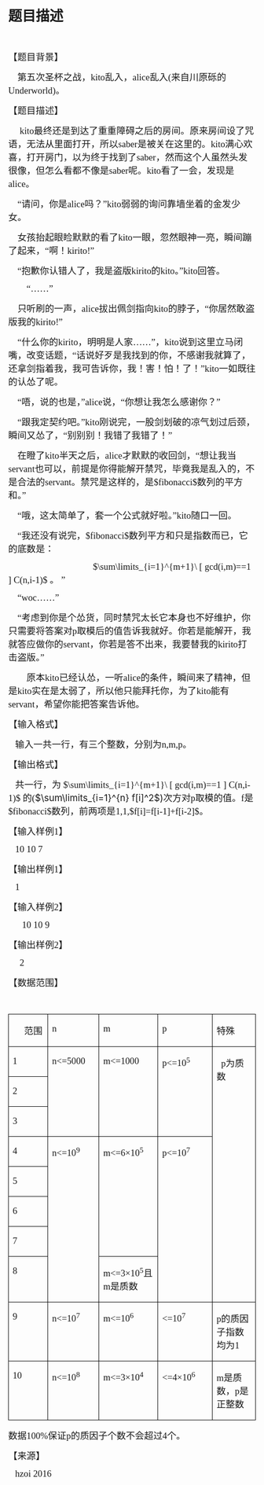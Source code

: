 # 题目描述


<p>
<br/>
</p>
<p class="MsoNormal">
<span style="font-family:华文楷体;font-size:14pt;">【题目背景】</span> 
</p>
<p class="MsoNormal">
<span style="font-size:14.0pt;font-family:&#34;"></span> 
</p>
<p class="MsoNormal">
<span style="font-size:14.0pt;font-family:&#34;">    </span><span style="font-size:14.0pt;font-family:华文楷体;">第五次圣杯之战，</span><span style="font-size:14.0pt;font-family:&#34;">kito</span><span style="font-size:14.0pt;font-family:华文楷体;">乱入，</span><span style="font-size:14.0pt;font-family:&#34;">alice</span><span style="font-size:14.0pt;font-family:华文楷体;">乱入</span><span style="font-size:14.0pt;font-family:&#34;">(</span><span style="font-size:14.0pt;font-family:华文楷体;">来自川原砾的</span><span style="font-size:14.0pt;font-family:&#34;">Underworld)</span><span style="font-size:14.0pt;font-family:华文楷体;">。</span><span style="font-size:14.0pt;font-family:&#34;"></span> 
</p>
<p class="MsoNormal">
<span style="font-size:14.0pt;font-family:华文楷体;">【题目描述】</span><span style="font-size:14.0pt;font-family:&#34;"></span> 
</p>
<p class="MsoNormal">
<span style="font-size:14.0pt;font-family:&#34;">     kito</span><span style="font-size:14.0pt;font-family:华文楷体;">最终还是到达了重重障碍之后的房间。原来房间设了咒语，无法从里面打开，所以</span><span style="font-size:14.0pt;font-family:&#34;">saber</span><span style="font-size:14.0pt;font-family:华文楷体;">是被关在这里的。</span><span style="font-size:14.0pt;font-family:&#34;">kito</span><span style="font-size:14.0pt;font-family:华文楷体;">满心欢喜，打开房门，以为终于找到了</span><span style="font-size:14.0pt;font-family:&#34;">saber</span><span style="font-size:14.0pt;font-family:华文楷体;">，然而这个人虽然头发很像，但怎么看都不像是</span><span style="font-size:14.0pt;font-family:&#34;">saber</span><span style="font-size:14.0pt;font-family:华文楷体;">呢。</span><span style="font-size:14.0pt;font-family:&#34;">kito</span><span style="font-size:14.0pt;font-family:华文楷体;">看了一会，发现是</span><span style="font-size:14.0pt;font-family:&#34;">alice</span><span style="font-size:14.0pt;font-family:华文楷体;">。</span><span style="font-size:14.0pt;font-family:&#34;"></span> 
</p>
<p class="MsoNormal">
<span style="font-size:14.0pt;font-family:&#34;">    </span><span style="font-size:14.0pt;font-family:华文楷体;">“请问，你是</span><span style="font-size:14.0pt;font-family:&#34;">alice</span><span style="font-size:14.0pt;font-family:华文楷体;">吗？”</span><span style="font-size:14.0pt;font-family:&#34;">kito</span><span style="font-size:14.0pt;font-family:华文楷体;">弱弱的询问靠墙坐着的金发少女。</span><span style="font-size:14.0pt;font-family:&#34;"></span> 
</p>
<p class="MsoNormal">
<span style="font-size:14.0pt;font-family:&#34;">    </span><span style="font-size:14.0pt;font-family:华文楷体;">女孩抬起眼睑默默的看了</span><span style="font-size:14.0pt;font-family:&#34;">kito</span><span style="font-size:14.0pt;font-family:华文楷体;">一眼，忽然眼神一亮，瞬间蹦了起来，“啊！</span><span style="font-size:14.0pt;font-family:&#34;">kirito!</span><span style="font-size:14.0pt;font-family:华文楷体;">”</span><span style="font-size:14.0pt;font-family:&#34;"></span> 
</p>
<p class="MsoNormal">
<span style="font-size:14.0pt;font-family:&#34;">    </span><span style="font-size:14.0pt;font-family:华文楷体;">“抱歉你认错人了，我是盗版</span><span style="font-size:14.0pt;font-family:&#34;">kirito</span><span style="font-size:14.0pt;font-family:华文楷体;">的</span><span style="font-size:14.0pt;font-family:&#34;">kito</span><span style="font-size:14.0pt;font-family:华文楷体;">。”</span><span style="font-size:14.0pt;font-family:&#34;">kito</span><span style="font-size:14.0pt;font-family:华文楷体;">回答。</span><span style="font-size:14.0pt;font-family:&#34;"></span> 
</p>
<p class="MsoNormal" style="text-indent:28.0pt;">
<span style="font-size:14.0pt;font-family:华文楷体;">“……”</span><span style="font-size:14.0pt;font-family:&#34;"></span> 
</p>
<p class="MsoNormal">
<span style="font-size:14.0pt;font-family:&#34;">    </span><span style="font-size:14.0pt;font-family:华文楷体;">只听刷的一声，</span><span style="font-size:14.0pt;font-family:&#34;">alice</span><span style="font-size:14.0pt;font-family:华文楷体;">拔出佩剑指向</span><span style="font-size:14.0pt;font-family:&#34;">kito</span><span style="font-size:14.0pt;font-family:华文楷体;">的脖子，“你居然敢盗版我的</span><span style="font-size:14.0pt;font-family:&#34;">kirito!</span><span style="font-size:14.0pt;font-family:华文楷体;">”</span><span style="font-size:14.0pt;font-family:&#34;"></span> 
</p>
<p class="MsoNormal">
<span style="font-size:14.0pt;font-family:&#34;">    </span><span style="font-size:14.0pt;font-family:华文楷体;">“什么你的</span><span style="font-size:14.0pt;font-family:&#34;">kirito</span><span style="font-size:14.0pt;font-family:华文楷体;">，明明是人家……”，</span><span style="font-size:14.0pt;font-family:&#34;">kito</span><span style="font-size:14.0pt;font-family:华文楷体;">说到这里立马闭嘴，改变话题，“话说好歹是我找到的你，不感谢我就算了，还拿剑指着我，我可告诉你，我！害！怕！了！”</span><span style="font-size:14.0pt;font-family:&#34;">kito</span><span style="font-size:14.0pt;font-family:华文楷体;">一如既往的认怂了呢。</span><span style="font-size:14.0pt;font-family:&#34;"></span> 
</p>
<p class="MsoNormal">
<span style="font-size:14.0pt;font-family:&#34;">    </span><span style="font-size:14.0pt;font-family:华文楷体;">“唔，说的也是，”</span><span style="font-size:14.0pt;font-family:&#34;">alice</span><span style="font-size:14.0pt;font-family:华文楷体;">说，“你想让我怎么感谢你？”</span><span style="font-size:14.0pt;font-family:&#34;"></span> 
</p>
<p class="MsoNormal">
<span style="font-size:14.0pt;font-family:&#34;">    </span><span style="font-size:14.0pt;font-family:华文楷体;">“跟我定契约吧。”</span><span style="font-size:14.0pt;font-family:&#34;">kito</span><span style="font-size:14.0pt;font-family:华文楷体;">刚说完，一股剑划破的凉气划过后颈，瞬间又怂了，“别别别！我错了我错了！”</span><span style="font-size:14.0pt;font-family:&#34;"></span> 
</p>
<p class="MsoNormal">
<span style="font-size:14.0pt;font-family:&#34;">    </span><span style="font-size:14.0pt;font-family:华文楷体;">在瞪了</span><span style="font-size:14.0pt;font-family:&#34;">kito</span><span style="font-size:14.0pt;font-family:华文楷体;">半天之后，</span><span style="font-size:14.0pt;font-family:&#34;">alice</span><span style="font-size:14.0pt;font-family:华文楷体;">才默默的收回剑，“想让我当</span><span style="font-size:14.0pt;font-family:&#34;">servant</span><span style="font-size:14.0pt;font-family:华文楷体;">也可以，前提是你得能解开禁咒，毕竟我是乱入的，不是合法的</span><span style="font-size:14.0pt;font-family:&#34;">servant</span><span style="font-size:14.0pt;font-family:华文楷体;">。禁咒是这样的，是</span><span style="font-size:14.0pt;font-family:&#34;">$fibonacci$</span><span style="font-size:14.0pt;font-family:华文楷体;">数列的平方和。”</span><span style="font-size:14.0pt;font-family:&#34;"></span> 
</p>
<p class="MsoNormal">
<span style="font-size:14.0pt;font-family:&#34;">    </span><span style="font-size:14.0pt;font-family:华文楷体;">“哦，这太简单了，套一个公式就好啦。”</span><span style="font-size:14.0pt;font-family:&#34;">kito</span><span style="font-size:14.0pt;font-family:华文楷体;">随口一回。</span><span style="font-size:14.0pt;font-family:&#34;"></span> 
</p>
<p class="MsoNormal">
<span style="font-size:14.0pt;font-family:&#34;">    </span><span style="font-size:14.0pt;font-family:华文楷体;">“我还没有说完，</span><span style="font-size:14.0pt;font-family:&#34;">$fibonacci$</span><span style="font-size:14.0pt;font-family:华文楷体;">数列平方和只是指数而已，它的底数是：</span> 
</p>
<p class="MsoNormal">
<span style="font-family:华文楷体;font-size:14pt;">                                     $\sum\limits_{i=1}^{m+1}\ [ gcd(i,m)==1 ] C(n,i-1)$ 。 ”</span> 
</p>
<p class="MsoNormal">
<span style="font-size:10.5pt;font-family:&#34;"></span> 
</p>
<p class="MsoNormal">
<span style="font-size:14.0pt;font-family:&#34;">    </span><span style="font-size:14.0pt;font-family:华文楷体;">“</span><span style="font-size:14.0pt;font-family:&#34;">woc</span><span style="font-size:14.0pt;font-family:华文楷体;">……”</span><span style="font-size:14.0pt;font-family:&#34;"></span> 
</p>
<p class="MsoNormal">
<span style="font-size:14.0pt;font-family:&#34;">    </span><span style="font-size:14.0pt;font-family:华文楷体;">“考虑到你是个怂货，同时禁咒太长它本身也不好维护，你只需要将答案对</span><span style="font-size:14.0pt;font-family:&#34;">p</span><span style="font-size:14.0pt;font-family:华文楷体;">取模后的值告诉我就好。你若是能解开，我就答应做你的</span><span style="font-size:14.0pt;font-family:&#34;">servant</span><span style="font-size:14.0pt;font-family:华文楷体;">，你若是答不出来，我要替我的</span><span style="font-size:14.0pt;font-family:&#34;">kirito</span><span style="font-size:14.0pt;font-family:华文楷体;">打击盗版。”</span><span style="font-size:14.0pt;font-family:&#34;"></span> 
</p>
<p class="MsoNormal" style="text-indent:28.0pt;">
<span style="font-size:14.0pt;font-family:华文楷体;">原本</span><span style="font-size:14.0pt;font-family:&#34;">kito</span><span style="font-size:14.0pt;font-family:华文楷体;">已经认怂，一听</span><span style="font-size:14.0pt;font-family:&#34;">alice</span><span style="font-size:14.0pt;font-family:华文楷体;">的条件，瞬间来了精神，但是</span><span style="font-size:14.0pt;font-family:&#34;">kito</span><span style="font-size:14.0pt;font-family:华文楷体;">实在是太弱了，所以他只能拜托你，为了</span><span style="font-size:14.0pt;font-family:&#34;">kito</span><span style="font-size:14.0pt;font-family:华文楷体;">能有</span><span style="font-size:14.0pt;font-family:&#34;">servant</span><span style="font-size:14.0pt;font-family:华文楷体;">，希望你能把答案告诉他。</span><span style="font-size:14.0pt;font-family:&#34;"></span> 
</p>
<p class="MsoNormal">
<span style="font-size:14.0pt;font-family:&#34;"></span> 
</p>
<p class="MsoNormal">
<span style="font-size:14.0pt;font-family:华文楷体;">【输入格式】</span><span style="font-size:14.0pt;font-family:&#34;"></span> 
</p>
<p class="MsoNormal">
<span style="font-size:14.0pt;font-family:&#34;">   </span><span style="font-size:14.0pt;font-family:华文楷体;">输入一共一行，有三个整数，分别为</span><span style="font-size:14.0pt;font-family:&#34;">n,m,p</span><span style="font-size:14.0pt;font-family:华文楷体;">。</span><span style="font-size:14.0pt;font-family:&#34;"></span> 
</p>
<p class="MsoNormal">
<span style="font-size:14.0pt;font-family:华文楷体;">【输出格式】</span><span style="font-size:14.0pt;font-family:&#34;"></span> 
</p>
<p class="MsoNormal">
<span style="font-size:14.0pt;font-family:&#34;">   </span><span style="font-size:14.0pt;font-family:华文楷体;">共一行，为</span><span style="font-size:14.0pt;font-family:&#34;"></span><span style="font-size:14.0pt;font-family:&#34;"> $\sum\limits_{i=1}^{m+1}\ [ gcd(i,m)==1 ] C(n,i-1)$ </span><span style="font-size:14.0pt;font-family:华文楷体;">的(</span><span style="font-size:14pt;">$\sum\limits_{i=1}^{n} f[i]^2$)</span><span style="font-size:14.0pt;font-family:华文楷体;">次方对</span><span style="font-size:14.0pt;font-family:&#34;">p</span><span style="font-size:14.0pt;font-family:华文楷体;">取模的值。</span><span style="font-size:14.0pt;font-family:&#34;">f</span><span style="font-size:14.0pt;font-family:华文楷体;">是</span><span style="font-size:14.0pt;font-family:&#34;">$fibonacci$</span><span style="font-size:14.0pt;font-family:华文楷体;">数列，前两项是</span><span style="font-size:14.0pt;font-family:&#34;">1,1,$f[i]=f[i-1]+f[i-2]$</span><span style="font-size:14.0pt;font-family:华文楷体;">。</span><span style="font-size:14.0pt;font-family:&#34;"></span> 
</p>
<p class="MsoNormal">
<span style="font-size:14.0pt;font-family:华文楷体;">【输入样例</span><span style="font-size:14.0pt;font-family:&#34;">1</span><span style="font-size:14.0pt;font-family:华文楷体;">】</span><span style="font-size:14.0pt;font-family:&#34;"></span> 
</p>
<p class="MsoNormal">
<span style="font-size:14.0pt;font-family:&#34;">   10 10 7</span> 
</p>
<p class="MsoNormal">
<span style="font-size:14.0pt;font-family:华文楷体;">【输出样例</span><span style="font-size:14.0pt;font-family:&#34;">1</span><span style="font-size:14.0pt;font-family:华文楷体;">】</span><span style="font-size:14.0pt;font-family:&#34;"></span> 
</p>
<p class="MsoNormal">
<span style="font-size:14.0pt;font-family:&#34;">   1</span> 
</p>
<p class="MsoNormal">
<span style="font-size:14.0pt;font-family:华文楷体;">【输入样例</span><span style="font-size:14.0pt;font-family:&#34;">2</span><span style="font-size:14.0pt;font-family:华文楷体;">】</span><span style="font-size:14.0pt;font-family:&#34;"></span> 
</p>
<p class="MsoNormal" style="text-indent:21.0pt;">
<span style="font-size:14.0pt;font-family:&#34;">10
10 9</span> 
</p>
<p class="MsoNormal">
<span style="font-size:14.0pt;font-family:华文楷体;">【输出样例</span><span style="font-size:14.0pt;font-family:&#34;">2</span><span style="font-size:14.0pt;font-family:华文楷体;">】</span><span style="font-size:14.0pt;font-family:&#34;"></span> 
</p>
<p class="MsoNormal" style="text-indent:14.0pt;">
<span style="font-size:14.0pt;font-family:&#34;"> 2</span> 
</p>
<p class="MsoNormal">
<span style="font-size:14.0pt;font-family:&#34;"></span> 
</p>
<p class="MsoNormal">
<span style="font-size:14.0pt;font-family:华文楷体;">【数据范围】</span><span style="font-size:14.0pt;font-family:&#34;"></span> 
</p>
<p class="MsoNormal">
<span style="font-size:14.0pt;font-family:&#34;">   </span> 
</p>
<table class="MsoTableGrid" style="border-collapse:collapse;border:none;" border="1" cellspacing="0" cellpadding="0">
<tbody>
<tr>
<td width="102" valign="top" style="border:solid black 1.0pt;">
<p class="MsoNormal">
<span style="font-size:14.0pt;font-family:华文楷体;">     范围</span><span style="font-size:14.0pt;font-family:&#34;"></span> 
</p>
</td>
<td width="123" valign="top" style="border:solid black 1.0pt;">
<p class="MsoNormal">
<span style="font-size:14.0pt;font-family:&#34;">n</span> 
</p>
</td>
<td width="142" valign="top" style="border:solid black 1.0pt;">
<p class="MsoNormal">
<span style="font-size:14.0pt;font-family:&#34;">m</span> 
</p>
</td>
<td width="142" valign="top" style="border:solid black 1.0pt;">
<p class="MsoNormal">
<span style="font-size:14.0pt;font-family:&#34;">p</span> 
</p>
</td>
<td width="132" valign="top" style="border:solid black 1.0pt;">
<p class="MsoNormal">
<span style="font-size:14.0pt;font-family:华文楷体;">特殊</span><span style="font-size:14.0pt;font-family:&#34;"></span> 
</p>
</td>
</tr>
<tr>
<td width="102" valign="top" style="border:solid black 1.0pt;">
<p class="MsoNormal">
<span style="font-size:14.0pt;font-family:&#34;">1</span> 
</p>
</td>
<td width="123" valign="top" style="border:solid black 1.0pt;" rowspan="3">
<p class="MsoNormal">
<span style="font-size:14.0pt;font-family:&#34;">n&lt;=5000</span> 
</p>
</td>
<td width="142" valign="top" style="border:solid black 1.0pt;" rowspan="3">
<p class="MsoNormal">
<span style="font-size:14.0pt;font-family:&#34;">m&lt;=1000</span> 
</p>
</td>
<td width="142" valign="top" style="border:solid black 1.0pt;" rowspan="3">
<p class="MsoNormal">
<span style="font-size:14.0pt;font-family:&#34;">p&lt;=10<sup>5</sup></span> 
</p>
</td>
<td width="132" valign="top" style="border:solid black 1.0pt;" rowspan="8">
<p class="MsoNormal">
<span style="font-size:14.0pt;font-family:&#34;"></span> 
</p>
<p class="MsoNormal">
<span style="font-size:14.0pt;font-family:&#34;"></span> 
</p>
<p class="MsoNormal">
<span style="font-size:14.0pt;font-family:&#34;"></span> 
</p>
<p class="MsoNormal">
<span style="font-size:14.0pt;font-family:&#34;"></span> 
</p>
<p class="MsoNormal" style="text-indent:7.0pt;">
<span style="font-size:14.0pt;font-family:&#34;">p</span><span style="font-size:14.0pt;font-family:华文楷体;">为质数</span><span style="font-size:14.0pt;font-family:&#34;"></span> 
</p>
</td>
</tr>
<tr>
<td width="102" valign="top" style="border:solid black 1.0pt;">
<p class="MsoNormal">
<span style="font-size:14.0pt;font-family:&#34;">2</span> 
</p>
</td>
</tr>
<tr>
<td width="102" valign="top" style="border:solid black 1.0pt;">
<p class="MsoNormal">
<span style="font-size:14.0pt;font-family:&#34;">3</span> 
</p>
</td>
</tr>
<tr>
<td width="102" valign="top" style="border:solid black 1.0pt;">
<p class="MsoNormal">
<span style="font-size:14.0pt;font-family:&#34;">4</span> 
</p>
</td>
<td width="123" valign="top" style="border:solid black 1.0pt;" rowspan="5">
<p class="MsoNormal">
<span style="font-size:14.0pt;font-family:&#34;">n&lt;=10<sup>9</sup></span> 
</p>
</td>
<td width="142" valign="top" style="border:solid black 1.0pt;" rowspan="4">
<p class="MsoNormal">
<span style="font-size:14.0pt;font-family:&#34;">m&lt;=6</span><span style="font-size:14.0pt;font-family:华文楷体;">×</span><span style="font-size:14.0pt;font-family:&#34;">10<sup>5</sup></span> 
</p>
</td>
<td width="142" valign="top" style="border:solid black 1.0pt;" rowspan="5">
<p class="MsoNormal">
<span style="font-size:14.0pt;font-family:&#34;">p&lt;=10<sup>7</sup></span> 
</p>
</td>
</tr>
<tr>
<td width="102" valign="top" style="border:solid black 1.0pt;">
<p class="MsoNormal">
<span style="font-size:14.0pt;font-family:&#34;">5</span> 
</p>
</td>
</tr>
<tr>
<td width="102" valign="top" style="border:solid black 1.0pt;">
<p class="MsoNormal">
<span style="font-size:14.0pt;font-family:&#34;">6</span> 
</p>
</td>
</tr>
<tr>
<td width="102" valign="top" style="border:solid black 1.0pt;">
<p class="MsoNormal">
<span style="font-size:14.0pt;font-family:&#34;">7</span> 
</p>
</td>
</tr>
<tr>
<td width="102" valign="top" style="border:solid black 1.0pt;">
<p class="MsoNormal">
<span style="font-size:14.0pt;font-family:&#34;">8</span> 
</p>
</td>
<td width="142" valign="top" style="border:solid black 1.0pt;">
<p class="MsoNormal">
<span style="font-size:14.0pt;font-family:&#34;">m&lt;=3</span><span style="font-size:14.0pt;font-family:华文楷体;">×</span><span style="font-size:14.0pt;font-family:&#34;">10<sup>5</sup></span><span style="font-size:14.0pt;font-family:华文楷体;">且</span><span style="font-size:14.0pt;font-family:&#34;">m</span><span style="font-size:14.0pt;font-family:华文楷体;">是质数</span><span style="font-size:14.0pt;font-family:&#34;"></span> 
</p>
</td>
</tr>
<tr>
<td width="102" valign="top" style="border:solid black 1.0pt;">
<p class="MsoNormal">
<span style="font-size:14.0pt;font-family:&#34;">9</span> 
</p>
</td>
<td width="123" valign="top" style="border:solid black 1.0pt;">
<p class="MsoNormal">
<span style="font-size:14.0pt;font-family:&#34;">n&lt;=10<sup>7</sup></span> 
</p>
</td>
<td width="142" valign="top" style="border:solid black 1.0pt;">
<p class="MsoNormal">
<span style="font-size:14.0pt;font-family:&#34;">m&lt;=10<sup>6</sup></span> 
</p>
</td>
<td width="142" valign="top" style="border:solid black 1.0pt;">
<p class="MsoNormal">
<span style="font-size:14.0pt;font-family:&#34;">&lt;=10<sup>7</sup></span> 
</p>
</td>
<td width="132" valign="top" style="border:solid black 1.0pt;">
<p class="MsoNormal">
<span style="font-size:14.0pt;font-family:&#34;">p</span><span style="font-size:14.0pt;font-family:华文楷体;">的质因子指数均为</span><span style="font-size:14.0pt;font-family:&#34;">1</span> 
</p>
</td>
</tr>
<tr>
<td width="102" valign="top" style="border:solid black 1.0pt;">
<p class="MsoNormal">
<span style="font-size:14.0pt;font-family:&#34;">10</span> 
</p>
</td>
<td width="123" valign="top" style="border:solid black 1.0pt;">
<p class="MsoNormal">
<span style="font-size:14.0pt;font-family:&#34;">n&lt;=10<sup>8</sup></span> 
</p>
</td>
<td width="142" valign="top" style="border:solid black 1.0pt;">
<p class="MsoNormal">
<span style="font-size:14.0pt;font-family:&#34;">m&lt;=3</span><span style="font-size:14.0pt;font-family:华文楷体;">×</span><span style="font-size:14.0pt;font-family:&#34;">10<sup>4</sup></span> 
</p>
</td>
<td width="142" valign="top" style="border:solid black 1.0pt;">
<p class="MsoNormal">
<span style="font-size:14.0pt;font-family:&#34;">&lt;=4</span><span style="font-size:14.0pt;font-family:华文楷体;">×</span><span style="font-size:14.0pt;font-family:&#34;">10<sup>6</sup></span> 
</p>
</td>
<td width="132" valign="top" style="border:solid black 1.0pt;">
<p class="MsoNormal">
<span style="font-size:14.0pt;font-family:&#34;">m</span><span style="font-size:14.0pt;font-family:华文楷体;">是质数，</span><span style="font-size:14.0pt;font-family:&#34;">p</span><span style="font-size:14.0pt;font-family:华文楷体;">是正整数</span><span style="font-size:14.0pt;font-family:&#34;"></span> 
</p>
</td>
</tr>
</tbody>
</table>
<p class="MsoNormal">
<span style="font-size:14.0pt;font-family:&#34;"></span> 
</p>
<p class="MsoNormal">
<span style="font-size:14.0pt;font-family:华文楷体;">数据</span><span style="font-size:14.0pt;font-family:&#34;">100%</span><span style="font-size:14.0pt;font-family:华文楷体;">保证</span><span style="font-size:14.0pt;font-family:&#34;">p</span><span style="font-size:14.0pt;font-family:华文楷体;">的质因子个数不会超过</span><span style="font-size:14.0pt;font-family:&#34;">4</span><span style="font-size:14.0pt;font-family:华文楷体;">个。</span><span style="font-size:14.0pt;font-family:&#34;"></span> 
</p>
<p class="MsoNormal">
<span style="font-size:14.0pt;font-family:华文楷体;">【来源】</span><span style="font-size:14.0pt;font-family:&#34;"></span> 
</p>
<p class="MsoNormal">
<span style="font-size:14.0pt;font-family:&#34;">   hzoi 2016</span> 
</p>
<p class="MsoNormal">
<span style="font-size:14.0pt;font-family:&#34;"></span> 
</p>
<p>
<br/>
</p>
